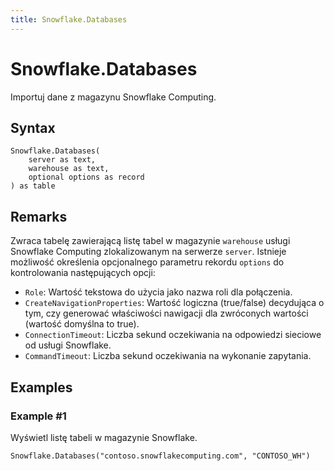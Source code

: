 ```yaml
---
title: Snowflake.Databases
---
```


# Snowflake.Databases


Importuj dane z magazynu Snowflake Computing.


## Syntax

```powerquery
Snowflake.Databases(
    server as text,
    warehouse as text,
    optional options as record
) as table
```


## Remarks

Zwraca tabelę zawierającą listę tabel w magazynie <code>warehouse</code> usługi Snowflake Computing zlokalizowanym na serwerze <code>server</code>. Istnieje możliwość określenia opcjonalnego parametru rekordu <code>options</code> do kontrolowania następujących opcji:<ul><li><code>Role</code>: Wartość tekstowa do użycia jako nazwa roli dla połączenia.</li><li><code>CreateNavigationProperties</code>: Wartość logiczna (true/false) decydująca o tym, czy generować właściwości nawigacji dla zwróconych wartości (wartość domyślna to true).</li><li><code>ConnectionTimeout</code>: Liczba sekund oczekiwania na odpowiedzi sieciowe od usługi Snowflake.</li><li><code>CommandTimeout</code>: Liczba sekund oczekiwania na wykonanie zapytania.</li></ul>    


## Examples

### Example #1 
Wyświetl listę tabeli w magazynie Snowflake.
```powerquery
Snowflake.Databases("contoso.snowflakecomputing.com", "CONTOSO_WH")
```



